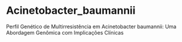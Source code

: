 # Acinetobacter_baumannii
Perfil Genético de Multirresistência em Acinetobacter baumannii: Uma Abordagem Genômica com Implicações Clínicas
